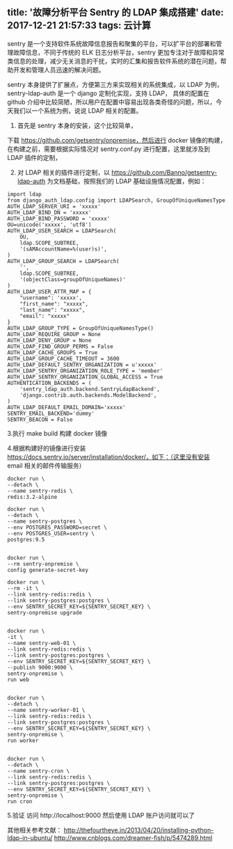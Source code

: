title: '故障分析平台 Sentry 的 LDAP 集成搭建'
date: 2017-12-21 21:57:33
tags: 云计算
---

sentry 是一个支持软件系统故障信息报告和聚集的平台，可以扩平台的部署和管理故障信息，不同于传统的 ELK 日志分析平台，sentry 更加专注对于故障和异常类信息的处理，减少无关消息的干扰，实时的汇集和报告软件系统的潜在问题，帮助开发和管理人员迅速的解决问题。

sentry 本身提供了扩展点，方便第三方来实现相关的系统集成，以 LDAP 为例，sentry-ldap-auth 是一个 django 定制化实现，支持 LDAP， 具体的配置在 github 介绍中比较简陋，所以用户在配置中容易出现各类奇怪的问题，所以，今天我们以一个系统为例，说说 LDAP 相关的配置。

<!-- more -->
1. 首先是 sentry 本身的安装，这个比较简单，

下载 https://github.com/getsentry/onpremise，然后进行 docker 镜像的构建，在构建之前，需要根据实际情况对 sentry.conf.py 进行配置，这里就涉及到 LDAP 插件的定制，

2. 对 LDAP 相关的插件进行定制，以 https://github.com/Banno/getsentry-ldap-auth 为文档基础，按照我们的 LDAP 基础设施情况配置，例如：

```
import ldap
from django_auth_ldap.config import LDAPSearch, GroupOfUniqueNamesType
AUTH_LDAP_SERVER_URI = 'xxxxx'
AUTH_LDAP_BIND_DN = 'xxxxx'
AUTH_LDAP_BIND_PASSWORD = 'xxxxx'
OU=unicode('xxxxx', 'utf8')
AUTH_LDAP_USER_SEARCH = LDAPSearch(
    OU,
    ldap.SCOPE_SUBTREE,
    '(sAMAccountName=%(user)s)',
)
AUTH_LDAP_GROUP_SEARCH = LDAPSearch(
    '',
    ldap.SCOPE_SUBTREE,
    '(objectClass=groupOfUniqueNames)'
)
AUTH_LDAP_USER_ATTR_MAP = {
    "username": 'xxxxx',
    "first_name": "xxxxx",
    "last_name": "xxxxx",
    "email": "xxxxx"
}
AUTH_LDAP_GROUP_TYPE = GroupOfUniqueNamesType()
AUTH_LDAP_REQUIRE_GROUP = None
AUTH_LDAP_DENY_GROUP = None
AUTH_LDAP_FIND_GROUP_PERMS = False
AUTH_LDAP_CACHE_GROUPS = True
AUTH_LDAP_GROUP_CACHE_TIMEOUT = 3600
AUTH_LDAP_DEFAULT_SENTRY_ORGANIZATION = u'xxxxx'
AUTH_LDAP_SENTRY_ORGANIZATION_ROLE_TYPE = 'member'
AUTH_LDAP_SENTRY_ORGANIZATION_GLOBAL_ACCESS = True
AUTHENTICATION_BACKENDS = (
    'sentry_ldap_auth.backend.SentryLdapBackend',
    'django.contrib.auth.backends.ModelBackend',
)
AUTH_LDAP_DEFAULT_EMAIL_DOMAIN='xxxxx'
SENTRY_EMAIL_BACKEND='dummy'
SENTRY_BEACON = False
```

3.执行 make build 构建 docker 镜像

4.根据构建好的镜像进行安装 https://docs.sentry.io/server/installation/docker/，如下：（这里没有安装 email 相关的邮件传输服务）

```
docker run \
--detach \
--name sentry-redis \
redis:3.2-alpine

docker run \
--detach \
--name sentry-postgres \
--env POSTGRES_PASSWORD=secret \
--env POSTGRES_USER=sentry \
postgres:9.5


docker run \
--rm sentry-onpremise \
config generate-secret-key

docker run \
--rm -it \
--link sentry-redis:redis \
--link sentry-postgres:postgres \
--env SENTRY_SECRET_KEY=${SENTRY_SECRET_KEY} \
sentry-onpremise upgrade


docker run \
-it \
--name sentry-web-01 \
--link sentry-redis:redis \
--link sentry-postgres:postgres \
--env SENTRY_SECRET_KEY=${SENTRY_SECRET_KEY} \
--publish 9000:9000 \
sentry-onpremise \
run web


docker run \
--detach \
--name sentry-worker-01 \
--link sentry-redis:redis \
--link sentry-postgres:postgres \
--env SENTRY_SECRET_KEY=${SENTRY_SECRET_KEY} \
sentry-onpremise \
run worker


docker run \
--detach \
--name sentry-cron \
--link sentry-redis:redis \
--link sentry-postgres:postgres \
--env SENTRY_SECRET_KEY=${SENTRY_SECRET_KEY} \
sentry-onpremise \
run cron
```

5.验证
访问 http://localhost:9000 然后使用 LDAP 账户访问就可以了

其他相关参考文献：
http://thefourtheye.in/2013/04/20/installing-python-ldap-in-ubuntu/
http://www.cnblogs.com/dreamer-fish/p/5474289.html
